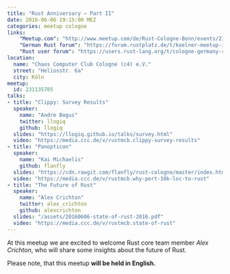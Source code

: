 ```yaml
---
title: "Rust Anniversary – Part II"
date: 2016-06-06 19:15:00 MEZ
categories: meetup cologne
links:
    "Meetup.com": "http://www.meetup.com/de/Rust-Cologne-Bonn/events/231135785/"
    "German Rust forum": "https://forum.rustplatz.de/t/koelner-meetup-im-juni/133"
    "Rust user forum": "https://users.rust-lang.org/t/cologne-germany-rust-meetup-on-2016-06-06-with-special-guest/6043"
location:
  name: "Chaos Computer Club Cologne (c4) e.V."
  street: "Heliosstr. 6a"
  city: Köln
meetup:
  id: 231135785
talks:
- title: "Clippy: Survey Results"
  speaker:
    name: "Andre Bogus"
    twitter: llogiq
    github: llogiq
  slides: "https://llogiq.github.io/talks/survey.html"
  video: "https://media.ccc.de/v/rustmcb.clippy-survey-results"
- title: "Panopticon"
  speaker:
    name: "Kai Michaelis"
    github: flanfly
  slides: "https://cdn.rawgit.com/flanfly/rust-cologne/master/index.html"
  video: "https://media.ccc.de/v/rustmcb.why-port-10k-loc-to-rust"
- title: "The Future of Rust"
  speaker:
    name: "Alex Crichton"
    twitter: alex_crichton
    github: alexcrichton
  slides: "/assets/20160606-state-of-rust-2016.pdf"
  video: "https://media.ccc.de/v/rustmcb.state-of-rust"
---
```

At this meetup we are excited to welcome Rust core team member _Alex Crichton_, who will share some insights about the future of Rust.

Please note, that this meetup **will be held in English.**
